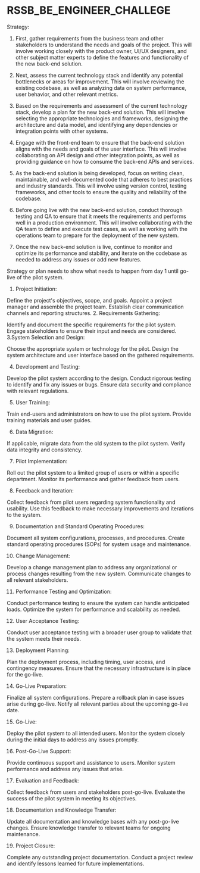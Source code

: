 # RSSB_BE_ENGINEER_CHALLEGE

Strategy:

1. First, gather requirements from the business team and other stakeholders to understand the needs and goals of the project.
This will involve working closely with the product owner, UI/UX designers, and other subject matter experts to define the features and functionality of the new back-end solution.

2. Next, assess the current technology stack and identify any potential bottlenecks or areas for improvement.
This will involve reviewing the existing codebase, as well as analyzing data on system performance, user behavior, and other relevant metrics.

3. Based on the requirements and assessment of the current technology stack, develop a plan for the new back-end solution.
This will involve selecting the appropriate technologies and frameworks, designing the architecture and data model, and identifying any dependencies or integration points with other systems.

4. Engage with the front-end team to ensure that the back-end solution aligns with the needs and goals of the user interface. 
This will involve collaborating on API design and other integration points, as well as providing guidance on how to consume the back-end APIs and services.

5. As the back-end solution is being developed, focus on writing clean, maintainable, and well-documented code that adheres to best practices and industry standards.
This will involve using version control, testing frameworks, and other tools to ensure the quality and reliability of the codebase.

6. Before going live with the new back-end solution, conduct thorough testing and QA to ensure that it meets the requirements and performs well in a production environment. 
This will involve collaborating with the QA team to define and execute test cases, as well as working with the operations team to prepare for the deployment of the new system.

7. Once the new back-end solution is live, continue to monitor and optimize its performance and stability, and iterate on the codebase as needed to address any issues or add new features.


Strategy or plan needs to show what needs to happen from day 1 until go-live of the pilot system.

1. Project Initiation:

Define the project's objectives, scope, and goals.
Appoint a project manager and assemble the project team.
Establish clear communication channels and reporting structures.
2. Requirements Gathering:

Identify and document the specific requirements for the pilot system.
Engage stakeholders to ensure their input and needs are considered.
3.System Selection and Design:

Choose the appropriate system or technology for the pilot.
Design the system architecture and user interface based on the gathered requirements.

4. Development and Testing:

Develop the pilot system according to the design.
Conduct rigorous testing to identify and fix any issues or bugs.
Ensure data security and compliance with relevant regulations.

5. User Training:

Train end-users and administrators on how to use the pilot system.
Provide training materials and user guides.

6. Data Migration:

If applicable, migrate data from the old system to the pilot system.
Verify data integrity and consistency.

7. Pilot Implementation:

Roll out the pilot system to a limited group of users or within a specific department.
Monitor its performance and gather feedback from users.

8. Feedback and Iteration:

Collect feedback from pilot users regarding system functionality and usability.
Use this feedback to make necessary improvements and iterations to the system.

9. Documentation and Standard Operating Procedures:

Document all system configurations, processes, and procedures.
Create standard operating procedures (SOPs) for system usage and maintenance.

10. Change Management:

Develop a change management plan to address any organizational or process changes resulting from the new system.
Communicate changes to all relevant stakeholders.

11. Performance Testing and Optimization:

Conduct performance testing to ensure the system can handle anticipated loads.
Optimize the system for performance and scalability as needed.

12. User Acceptance Testing:

Conduct user acceptance testing with a broader user group to validate that the system meets their needs.

13. Deployment Planning:

Plan the deployment process, including timing, user access, and contingency measures.
Ensure that the necessary infrastructure is in place for the go-live.

14. Go-Live Preparation:

Finalize all system configurations.
Prepare a rollback plan in case issues arise during go-live.
Notify all relevant parties about the upcoming go-live date.

15. Go-Live:

Deploy the pilot system to all intended users.
Monitor the system closely during the initial days to address any issues promptly.

16. Post-Go-Live Support:

Provide continuous support and assistance to users.
Monitor system performance and address any issues that arise.

17. Evaluation and Feedback:

Collect feedback from users and stakeholders post-go-live.
Evaluate the success of the pilot system in meeting its objectives.

18. Documentation and Knowledge Transfer:

Update all documentation and knowledge bases with any post-go-live changes.
Ensure knowledge transfer to relevant teams for ongoing maintenance.

19. Project Closure:

Complete any outstanding project documentation.
Conduct a project review and identify lessons learned for future implementations.
